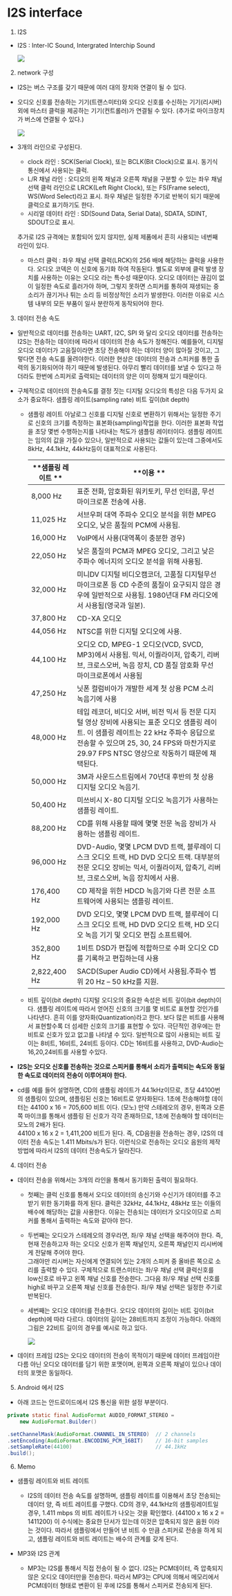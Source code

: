 I2S interface 
=====


1. I2S
 - I2S : Inter-IC Sound, Intergrated Interchip Sound

	 ![](./images/I2S_01.png)

2. network 구성
 - I2S는 버스 구조를 갖기 때문에 여러 대의 장치와 연결이 될 수 있다. 
 - 오디오 신호를 전송하는 기기(트랜스미터)와 오디오 신호를 수신하는 기기(리시버)외에 마스터 클럭을 제공하는 기기(컨트롤러)가 연결될 수 있다.
  (추가로 마이크장치가 버스에 연결될 수 있다.)

	![](./images/I2S_02.png)

 - 3개의 라인으로 구성된다.
   * clock 라인 : SCK(Serial Clock), 또는 BCLK(Bit Clock)으로 표시.
     동기식 통신에서 사용되는 클럭.
   * L/R 채널 라인 : 오디오의 왼쪽 채널과 오른쪽 채널을 구분할 수 있는 좌우 채널 선택 클럭 라인으로 LRCK(Left Right Clock), 또는 FS(Frame select), WS(Word Select)라고 표시.
     좌우 채널은 일정한 주기로 반복이 되기 때문에 클럭으로 표기하기도 한다.
   * 시리얼 데이터 라인 : SD(Sound Data, Serial Data), SDATA, SDINT, SDOUT으로 표시.
   
   추가로 I2S 규격에는 포함되어 있지 않지만, 실제 제품에서 흔히 사용되는 네번째 라인이 있다.
   * 마스터 클럭 : 좌우 채널 선택 클럭(LRCK)의 256 배에 해당하는 클럭을 사용한다. 
     오디오 코덱은 이 신호에 동기화 하여 작동된다. 별도로 외부에 클럭 발생 장치를 사용하는 이유는 오디오 라는 특수성 때문이다.
	 오디오 데이터는 끊김이 없이 일정한 속도로 흘러가야 하며, 그렇지 못하면 스피커를 통하여 재생되는 중 소리가 끊기거나 튀는 소리 등 비정상적인 소리가 발생한다. 
	 이러한 이유로 시스템 내부의 모든 부품이 일사 분란하게 동작되어야 한다.

3. 데이터 전송 속도
 - 일반적으로 데이터를 전송하는 UART, I2C, SPI 와 달리 오디오 데이터를 전송하는 I2S는 전송하는 데이터에 따라서 데이터의 전송 속도가 정해진다.
   예를들어, 디지털 오디오 데이터가 고음질이라면 초당 전송해야 하는 데이터 양이 많아질 것이고, 그렇다면 전송 속도를 올려야한다.
   이러한 현상은 데이터의 전송과 스피커를 통한 출력의 동기화되어야 하기 때문에 발생된다. 아무리 빨리 데이터를 보낼 수 있다고 하더라도 한번에 스피커로 출력되는 데이터의 양은 이미 정해져 있기 때문이다. 
  - 구체적으로 데이터의 전송속도를 결정 짓는 디지털 오디오의 특성은 다음 두가지 요소가 중요하다.
    샘플링 레이트(sampling rate)
	비트 깊이(bit depth)
    * 샘플링 레이트
		아날로그 신호를 디지털 신호로 변환하기 위해서는 일정한 주기로 신호의 크기를 측정하는 표본화(sampling)작업을 한다. 
		이러한 표본화 작업을 초당 몇번 수행하는지를 나타내는 척도가 샘플링 레이터이다.
		샘플링 레이트는 임의의 값을 가질수 있으나, 일반적으로 사용되는 값들이 있는데 그중에서도  8kHz, 44.1kHz, 44kHz등이 대표적으로 사용된다.

		| **샘플링 레이트 ** 	| **이용 **                                                                                                                                                                                                                                    	|
		|--------------------	|----------------------------------------------------------------------------------------------------------------------------------------------------------------------------------------------------------------------------------------------	|
		| 8,000 Hz           	| 표준 전화, 암호화된 워키토키, 무선 인터콤, 무선 마이크로폰 전송에 사용.                                                                                                                                                                      	|
		| 11,025 Hz          	| 서브우퍼 대역 주파수 오디오 분석을 위한 MPEG 오디오, 낮은 품질의 PCM에 사용됨.                                                                                                                                                               	|
		| 16,000 Hz          	| VoIP에서 사용(대역폭이 충분한 경우)                                                                                                                                                                                                          	|
		| 22,050 Hz          	| 낮은 품질의 PCM과 MPEG 오디오, 그리고 낮은 주파수 에너지의 오디오 분석을 위해 사용됨.                                                                                                                                                        	|
		| 32,000 Hz          	| 미니DV 디지털 비디오캠코더, 고품질 디지털무선 마이크로폰 등 CD 수준의 품질이 요구되지 않은 경우에 일반적으로 사용됨. 1980년대 FM 라디오에서 사용됨(영국과 일본).                                                                             	|
		| 37,800 Hz          	| CD-XA 오디오                                                                                                                                                                                                                                 	|
		| 44,056 Hz          	| NTSC를 위한 디지털 오디오에 사용.                                                                                                                                                                                                            	|
		| 44,100 Hz          	| 오디오 CD, MPEG-1 오디오(VCD, SVCD, MP3)에서 사용됨. 믹서, 이퀄라이저, 압축기, 리버브, 크로스오버, 녹음 장치, CD 품질 암호화 무선 마이크로폰에서 사용됨                                                                                      	|
		| 47,250 Hz          	| 닛폰 컬럼비아가 개발한 세계 첫 상용 PCM 소리 녹음기에 사용                                                                                                                                                                                   	|
		| 48,000 Hz          	| 테입 레코더, 비디오 서버, 비전 믹서 등 전문 디지털 영상 장비에 사용되는 표준 오디오 샘플링 레이트. 이 샘플링 레이트는 22 kHz 주파수 응답으로 전송할 수 있으며 25, 30, 24 FPS와 마찬가지로 29.97 FPS NTSC 영상으로 작동하기 때문에 채택된다.  	|
		| 50,000 Hz          	| 3M과 사운드스트림에서 70년대 후반의 첫 상용 디지털 오디오 녹음기.                                                                                                                                                                            	|
		| 50,400 Hz          	| 미쓰비시 X-80 디지털 오디오 녹음기가 사용하는 샘플링 레이트.                                                                                                                                                                                 	|
		| 88,200 Hz          	| CD를 위해 사용할 때에 몇몇 전문 녹음 장비가 사용하는 샘플링 레이트.                                                                                                                                                                          	|
		| 96,000 Hz          	| DVD-Audio, 몇몇 LPCM DVD 트랙, 블루레이 디스크 오디오 트랙, HD DVD 오디오 트랙. 대부분의 전문 오디오 장비는 믹서, 이퀄라이저, 압축기, 리버브, 크로스오버, 녹음 장치에서 사용.                                                                	|
		| 176,400 Hz         	| CD 제작을 위한 HDCD 녹음기와 다른 전문 소프트웨어에 사용되는 샘플링 레이트.                                                                                                                                                                  	|
		| 192,000 Hz         	| DVD 오디오, 몇몇 LPCM DVD 트랙, 블루레이 디스크 오디오 트랙, HD DVD 오디오 트랙, HD 오디오 녹음 기기 및 오디오 편집 소프트웨어.                                                                                                              	|
		| 352,800 Hz         	| 1비트 DSD가 편집에 적합하므로 수퍼 오디오 CD를 기록하고 편집하는데 사용                                                                                                                                                                      	|
		| 2,822,400 Hz       	| SACD(Super Audio CD)에서 사용됨.주파수 범위 20 Hz – 50 kHz를 지원.                                                                                                                                                                           	|


	* 비트 깊이(bit depth)
	   디지털 오디오의 중요한 속성은 비트 깊이(bit depth)이다. 
	   샘플링 레이트에 따라서 얻어진 신호의 크기를 몇 비트로 표현할 것인가를 나타낸다.
	   흔히 이를 양자화(Quantization)라고 한다.
	   보다 많은 비트를 사용해서 표현할수록 더 섬세한 신호의 크기를 표현할 수 있다. 
	   극단적인 경우에는 한비트로 신호가 있고 없고를 나타낼 수 있다. 
	   일반적으로 많이 사용되는 비트 깊이는 8비트, 16비트, 24비트 등이다.
	   CD는 16비트를 사용하고, DVD-Audio는 16,20,24비트를 사용할 수있다.


 - **I2S는 오디오 신호를 전송하는 것으로 스피커를 통해서 소리가 출력되는 속도와 동일한 속도로 데이터의 전송이 이루어져야 한다.**
 - cd를 예를 들어 설명하면, CD의 샘플링 레이트가 44.1kHz이므로, 초당 44100번의 샘플링이 있으며, 
   샘플링된 신호는 16비트로 양자화된다. 
   1초에 전송해야할 데이터는 44100 x 16 = 705,600 비트 이다. (모노)
   만약 스테레오의 경우, 왼쪽과 오른쪽 마이크를 통해서 샘플링 된 신호가 각각 존재하므로, 
   1초에 전송해야 할 데이터는 모노의 2배가 된다.  
   44100 x 16 x 2 = 1,411,200 비트가 된다. 즉, CD음원을 전송하는 경우, I2S의 데이터 전송 속도는 
   1.411 Mbits/s가 된다. 
   이런식으로 전송하는 오디오 음원의 제작 방법에 따라서 I2S의 데이터 전송속도가 달라진다.

4. 데이터 전송
 - 데이터 전송을 위해서는 3개의 라인을 통해서 동기화된 출력이 필요하다.
   * 첫째는 클럭 신호를 통해서 오디오 데이터의 송신기와 수신기가 데이터를 주고 받기 위한 동기화를 하게 된다.
	 클럭은 32kHz, 44.1kHz, 48kHz 또는 이들의 배수에 해당하는 값을 사용한다.
	 이유는 전송되는 데이터가 오디오이므로 스피커를 통해서 출력하는 속도와 같아야 한다.
   * 두번째는 오디오가 스테레오의 경우라면, 좌/우 채널 선택을 해주어야 한다.
     즉, 현재 전송하고자 하는 오디오 신호가 왼쪽 채널인지, 오른쪽 채널인지 리시버에게 전달해 주어야 한다.  
	 그래야만 리시버는 자신에게 연결되어 있는 2개의 스피커 중 올바른 쪽으로 소리를 출력할 수 있다.
	 구체적으로 트랜스미터는 좌/우 채널 선택 클럭신호를 low신호로 바꾸고 왼쪽 채널 신호를 전송한다. 
	 그다음 좌/우 채널 선택 신호를 high로 바꾸고 오른쪽 채널 신호를 전송한다.
     좌/우 채널 선택은 일정한 주기로 반복된다.
   * 세번째는 오디오 데이터를 전송한다.
	 오디오 데이터의 길이는 비트 깊이(bit depth)에 따라 다르다.
	 데이터의 길이는 28비트까지 조정이 가능하다. 
	 아래의 그림은 22비트 길이의 경우를 예시로 하고 있다.

	 ![](./images/I2S_03.png)

 - 데이터 프레임
   I2S는 오디오 데이터의 전송이 목적이기 때문에 데이터 프레임이란 다름 아닌 오디오 데이터를 담기 위한 포맷이며, 왼쪽과 오른쪽 채널이 있으나 데이터의 포맷은 동일하다.


5. Android 에서 I2S
 - 아래 코드는 안드로이드에서 I2S 통신을 위한 설정 부분이다.
```java
private static final AudioFormat AUDIO_FORMAT_STEREO = 
	new AudioFormat.Builder()

.setChannelMask(AudioFormat.CHANNEL_IN_STEREO)	// 2 channels
.setEncoding(AudioFormat.ENCODING_PCM_16BIT)	// 16-bit samples
.setSampleRate(44100)							// 44.1kHz
.build();
```


6. Memo
 - 샘플링 레이트와 비트 레이트
   * I2S의 데이터 전송 속도를 설명하며, 샘플링 레이트를 이용해서 초당 전송되는 데이터 양, 즉 비트 레이트를 구했다.
     CD의 경우, 44.1kHz의 샘플링레이트일 경우, 1.411 mbps 의 비트 레이트가 나오는 것을 확인했다. (44100 x 16 x 2 = 1411200)
     이 수식에는 중요한 단서가 있는데 이것은 압축되지 않은 음원 이라는 것이다. 따라서 샘플링에서 만들어 낸 비트 수 만큼 스피커로 전송을 하게 되고, 
     샘플링 레이트와 비트 레이트는 배수의 관계를 갖게 된다.

 - MP3와 I2S 관계
   * MP3는 I2S를 통해서 직접 전송이 될 수 없다. I2S는 PCM데이터, 즉 압축되지 않은 오디오 데이터만을 전송한다.
     따라서 MP3는 CPU에 의해서 메모리에서 PCM데이터 형태로 변환이 된 후에 I2S를 통해서 스피커로 전송되게 된다.

